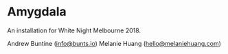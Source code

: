 # Amygdala

An installation for White Night Melbourne 2018.

Andrew Buntine (info@bunts.io)
Melanie Huang (hello@melaniehuang.com)
